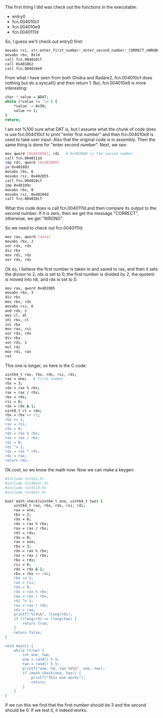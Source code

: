The first thing I did was check out the functions in the executable:
- entry0
- fcn.004010cf
- fcn.004010e9
- fcn.0040111d

So, I guess we'll check out entry0 first:
```bash
movabs rsi, str.enter_first_number:_enter_second_number:_CORRECT_nWRONG_n   # "enter first number: ", "enter second number", "CORRECT\n", "WRONG\n"
movabs rbx, 0x14
call fcn.004010cf
call 0x4010b2
call fcn.004010e9
```
From what I have seen from both Ghidra and Radare2, fcn.004010cf does nothing but do a syscall() and then return 1. But, fcn.004010e9 is more interesting:
```bash
char * value = &DAT;
while (*value != '\n') {
	*value -= 0x30;
	value += 1;
}
return;
```
I am not %100 sure what DAT is, but I assume what the chunk of code does is use fcn.004010cf to print "enter first number" and then fcn.004010e9 is used to take user input. Also that the original code is in assembly. Then the same thing is done for "enter second number". Next, we see:

```bash
mov qword [0x402008], rdi   # 0x402008 is the second number
call fcn.0040111d
cmp rdi, qword [0x402008]
je 0x401083
movabs rbx, 6
movabs rsi, 0x402055
call fcn.004010cf
jmp 0x40109c
movabs rbx, 8
movabs rsi, 0x40204d
call fcn.004010cf
```

What this code does is call fcn.0040111d and then compare its output to the second number. If it is zero, then we get the message "CORRECT", otherwise, we get "WRONG".

So we need to check out fcn.0040111d:
```bash
mov rax, qword [data]
movabs rbx, 2
xor rdx, rdx
div rbx
mov rdi, rdx
xor rdx, rdx
```

Ok so, I believe the first number is taken in and saved to rax, and then it sets the divisor to 2, rdx is set to 0, the first number is divided by 2, the quotent is moved into rdi, and rdx is set to 0.

```bash
mov rax, qword 0x402005
movabs rbx, 3
div rbx
mov rbx, rdx
movabs rsi, 6
and rdx, 1
mov cl, dl
shl rbx, cl
inc rbx
mov rax, rsi
xor rdx, rdx
div rbx
xor rdi, 1
mul rdi
mov rdi, rax
ret
```

This one is longer, so here is the C code:

```bash
uint64_t rax, rbx, rdx, rsi, rdi;
rax = one;   # first number
rbx = 3;
rdx = rax % rbx;
rax = rax / rbx;
rbx = rdx;
rsi = 6;
rdx = rdx & 1;
uint8_t cl = rdx;
rbx = rbx << cl;
rbx += 1;
rax = rsi;
rdx = 0;
rdx = rax % rbx;
rax = rax / rbx;
rdi = 0;
rdi ^= 1;
rax = rax * rdi;
rdi = rax;
return rdi;
```
Ok cool, so we know the math now. Now we can make a keygen:
```bash
#include <stdio.h>
#include <stdbool.h>
#include <stdlib.h>
#include <stdint.h>

bool math_check(uint64_t one, uint64_t two) {
    uint64_t rax, rbx, rdx, rsi, rdi;
    rax = one;
    rbx = 2;
    rdx = 0;
    rdx = rax % rbx;
    rax = rax / rbx;
    rdi = rdx;
    rdx = 0;
    rax = one;
    rbx = 3;
    rdx = rax % rbx;
    rax = rax / rbx;
    rbx = rdx;
    rsi = 6;
    rdx = rdx & 1;
    rbx = rbx << rdx;
    rbx += 1;
    rax = rsi;
    rdx = 0;
    rdx = rax % rbx;
    rax = rax / rbx;
    rdi ^= 1;
    rax = rax * rdi;
    rdi = rax;
    printf("%ld\n", (long)rdi);
    if ((long)rdi == (long)two) {
        return true;
    }
    return false;
}

void main() {
	while (true) {
		int one, two;
		one = rand() % 5;
		two = rand() % 5;
		printf("one: %d, two %d\n", one, two);
		if (math_check(one, two)) {
			printf("This one works");
			return;
		}
	}
}
```

If we run this we find that the first number should be 3 and the second should be 0. If we test it, it indeed works.
